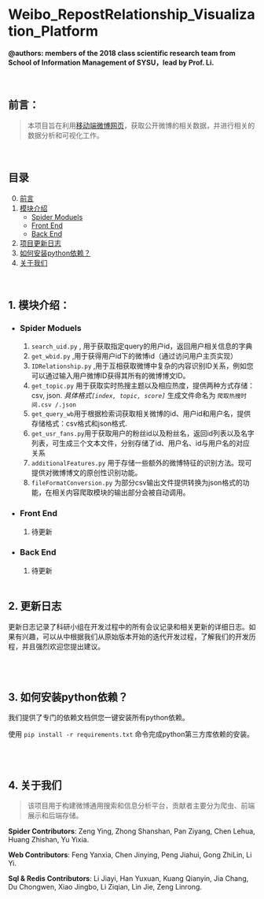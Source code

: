 # Weibo_RepostRelationship_Visualization_Platform
**@authors: members of the 2018 class scientific research team from School of Information Management of SYSU，lead by Prof. Li.**

<br>

## 前言：
> 本项目旨在利用[移动端微博网页](http://m.weibo.cn)，获取公开微博的相关数据，并进行相关的数据分析和可视化工作。

<br>

## 目录
0. [前言](##前言)
1. [模块介绍](#moduel)
    + [Spider Moduels](#spider)
    + [Front End](#frontend)
    + [Back End](#backend)
2. [项目更新日志](#updatedocument)
3. [如何安装python依赖？](#pythondependance)
4. [关于我们](#aboutus)

<br>

## <span id="moduel">1. 模块介绍</span>：

+ ### <span id="spider"> Spider Moduels </span>

    1. `search_uid.py` , 用于获取指定query的用户id，返回用户相关信息的字典
    2. `get_wbid.py` ,用于获得用户id下的微博id（通过访问用户主页实现）
    3. `IDRelationship.py` ,用于互相获取微博中复杂的内容识别ID关系，例如您可以通过输入用户微博ID获得其所有的微博博文ID。
    4. `get_topic.py` 用于获取实时热搜主题以及相应热度，提供两种方式存储：csv, json. *具体格式`[index, topic, score]`* 
    生成文件命名为 `爬取热搜时间.csv /.json` 
    5. `get_query_wb`用于根据检索词获取相关微博的id、用户id和用户名，提供存储格式：csv格式和json格式.
    6. `get_usr_fans.py`用于获取用户的粉丝id以及粉丝名，返回id列表以及名字列表，可生成三个文本文件，分别存储了id、用户名、id与用户名的对应关系
    7. `additionalFeatures.py` 用于存储一些额外的微博特征的识别方法。现可提供对微博博文的原创性识别功能。
    8. `fileFormatConversion.py` 为部分csv输出文件提供转换为json格式的功能，在相关内容爬取模块的输出部分会被自动调用。

+ ### <span id="frontend">Front End</span>

    1. 待更新

+ ### <span id="backend">Back End</span>

    1. 待更新
<br><br>

## <span id="updatedocument">2. 更新日志</span>
更新日志记录了科研小组在开发过程中的所有会议记录和相关更新的详细日志。如果有兴趣，可以从中根据我们从原始版本开始的迭代开发过程，了解我们的开发历程，并且强烈欢迎您提出建议。

<br><br>

## <span id="pythondependance">3. 如何安装python依赖？</span>
我们提供了专门的依赖文档供您一键安装所有python依赖。

使用 `pip install -r requirements.txt` 命令完成python第三方库依赖的安装。

<br><br>

## <span id="aboutus">4. 关于我们</span>
> 该项目用于构建微博通用搜索和信息分析平台，贡献者主要分为爬虫、前端展示和后端存储。

**Spider Contributors**: Zeng Ying, Zhong Shanshan, Pan Ziyang, Chen Lehua, Huang Zhishan, Yu Yixia.

**Web Contributors**: Feng Yanxia, Chen Jinying, Peng Jiahui, Gong ZhiLin, Li Yi.

**Sql & Redis Contributors**: Li Jiayi, Han Yuxuan, Kuang Qianyin, Jia Chang, Du Chongwen, Xiao Jingbo, Li Ziqian, Lin Jie, Zeng Linrong.